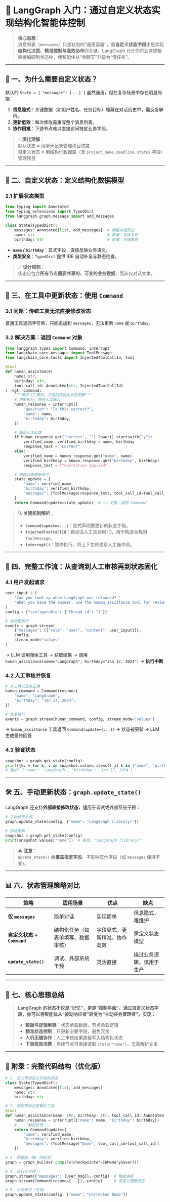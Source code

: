 
# 🧠 LangGraph 入门：通过自定义状态实现结构化智能体控制

> **核心思想**：\
> 消息列表（`messages`）只是状态的“通用容器”，而**自定义状态字段**才是实现**结构化决策、精准控制与高效协作**的关键。LangGraph 允许你将业务逻辑直接编码到状态中，使智能体从“会聊天”升级为“懂任务”。

***

## 📌 一、为什么需要自定义状态？

默认的 `State = { "messages": [...] }` 虽然通用，但在复杂场景中存在明显局限：

1. **信息隐式**：关键数据（如用户姓名、任务目标）埋藏在对话历史中，需反复解析。
2. **更新低效**：每次修改需重写整个消息列表。
3. **协作困难**：下游节点难以直接访问特定业务字段。

> 💡 **类比理解**：\
> 默认状态 ≈ 用聊天记录管理项目进度\
> 自定义状态 ≈ 用结构化数据库（含 `project_name`, `deadline`, `status` 字段）管理项目

***

## 🧱 二、自定义状态：定义结构化数据模型

### 2.1 扩展状态类型

```python
from typing import Annotated
from typing_extensions import TypedDict
from langgraph.graph.message import add_messages

class State(TypedDict):
    messages: Annotated[list, add_messages]  # 保留对话历史
    name: str                                # 新增：实体名称
    birthday: str                            # 新增：关键属性
```

* **`name` / `birthday`**：显式字段，直接反映业务语义。
* **类型安全**：`TypedDict` 提供 IDE 自动补全与静态检查。

> ✅ **设计原则**：\
> 状态应包含**所有节点需要共享的、可变的业务数据**，而非仅对话文本。

***

## 🔧 三、在工具中更新状态：使用 `Command`

### 3.1 问题：传统工具无法直接修改状态

普通工具返回字符串，只能追加到 `messages`，无法更新 `name` 或 `birthday`。

### 3.2 解决方案：返回 `Command` 对象

```python
from langgraph.types import Command, interrupt
from langchain_core.messages import ToolMessage
from langchain_core.tools import InjectedToolCallId, tool

@tool
def human_assistance(
    name: str,
    birthday: str,
    tool_call_id: Annotated[str, InjectedToolCallId]
) -&gt; Command:
    """请求人工审核，并返回结构化状态更新"""
    # 中断执行，等待人工输入
    human_response = interrupt({
        "question": "Is this correct?",
        "name": name,
        "birthday": birthday,
    })

    # 解析人工反馈
    if human_response.get("correct", "").lower().startswith("y"):
        verified_name, verified_birthday = name, birthday
        response_text = "Correct"
    else:
        verified_name = human_response.get("name", name)
        verified_birthday = human_response.get("birthday", birthday)
        response_text = f"Correction applied"

    # 构造状态更新指令
    state_update = {
        "name": verified_name,
        "birthday": verified_birthday,
        "messages": [ToolMessage(response_text, tool_call_id=tool_call_id)]
    }
    return Command(update=state_update)  # 👈 关键：返回 Command
```

> 🔍 **关键机制解析**：
>
> * **`Command(update=...)`**：显式声明要更新的状态字段。
> * **`InjectedToolCallId`**：自动注入工具调用 ID，用于构造合规的 `ToolMessage`。
> * **`interrupt()`**：暂停执行，将上下文传递给人工操作员。

***

## 🔄 四、完整工作流：从查询到人工审核再到状态固化

### 4.1 用户发起请求

```python
user_input = (
    "Can you look up when LangGraph was released? "
    "When you have the answer, use the human_assistance tool for review."
)
config = {"configurable": {"thread_id": "1"}}

# 启动图执行
events = graph.stream(
    {"messages": [{"role": "user", "content": user_input}]},
    config,
    stream_mode="values"
)
```

→ LLM 调用搜索工具 → 获取结果 → 调用 `human_assistance(name="LangGraph", birthday="Jan 17, 2024")` → **执行中断**

### 4.2 人工审核并恢复

```python
# 人工确认信息正确
human_command = Command(resume={
    "name": "LangGraph",
    "birthday": "Jan 17, 2024",
})

# 恢复执行
events = graph.stream(human_command, config, stream_mode="values")
```

→ `human_assistance` 工具返回 `Command(update={...})` → 状态被更新 → LLM 生成最终回答

### 4.3 验证状态

```python
snapshot = graph.get_state(config)
print({k: v for k, v in snapshot.values.items() if k in ("name", "birthday")})
# 输出: {'name': 'LangGraph', 'birthday': 'Jan 17, 2024'}
```

***

## 🛠️ 五、手动更新状态：`graph.update_state()`

LangGraph 还支持**外部直接修改状态**，适用于调试或外部系统干预：

```python
# 手动修正名称
graph.update_state(config, {"name": "LangGraph (library)"})

# 验证更新
snapshot = graph.get_state(config)
print(snapshot.values["name"])  # 输出: "LangGraph (library)"
```

> ⚠️ **注意**：\
> `update_state()` 会**覆盖指定字段**，不影响其他字段（如 `messages` 保持不变）。

***

## 📊 六、状态管理策略对比

| 策略 | 适用场景 | 优点 | 缺点 |
|------|----------|------|------|
| **仅 `messages`** | 简单对话 | 实现简单 | 信息隐式，难维护 |
| **自定义状态 + `Command`** | 结构化任务（如表单填写、数据审核） | 字段显式，更新精准，协作高效 | 需定义状态模型 |
| **`update_state()`** | 调试、外部系统干预 | 灵活直接 | 绕过业务逻辑，慎用于生产 |

***

## 🌟 七、核心思想总结

> **LangGraph 的状态不仅是“记忆”，更是“控制平面”。通过自定义状态字段，你可以将智能体从“被动响应者”转变为“主动任务管理者”，实现：**
>
> * **数据与逻辑解耦**：状态承载数据，节点承载逻辑
> * **精准状态控制**：只更新必要字段，避免冗余
> * **人机无缝协作**：人工审核结果直接写入结构化状态
> * **下游高效消费**：后续节点可直接读取 `state["name"]`，无需解析文本

***

## 📎 附录：完整代码结构（优化版）

```python
# 1. 定义带自定义字段的状态
class State(TypedDict):
    messages: Annotated[list, add_messages]
    name: str
    birthday: str

# 2. 实现带状态更新的工具
@tool
def human_assistance(name: str, birthday: str, tool_call_id: Annotated[str, InjectedToolCallId]) -&gt; Command:
    human_response = interrupt({"name": name, "birthday": birthday})
    # ... 解析反馈 ...
    return Command(update={
        "name": verified_name,
        "birthday": verified_birthday,
        "messages": [ToolMessage("Done", tool_call_id=tool_call_id)]
    })

# 3. 构建图（略，同前文）
graph = graph_builder.compile(checkpointer=InMemorySaver())

# 4. 执行与干预
graph.stream({"messages": [user_msg]}, config)  # 触发中断
graph.stream(Command(resume={...}), config)     # 恢复并更新状态

# 5. 手动修正（可选）
graph.update_state(config, {"name": "Corrected Name"})
```
